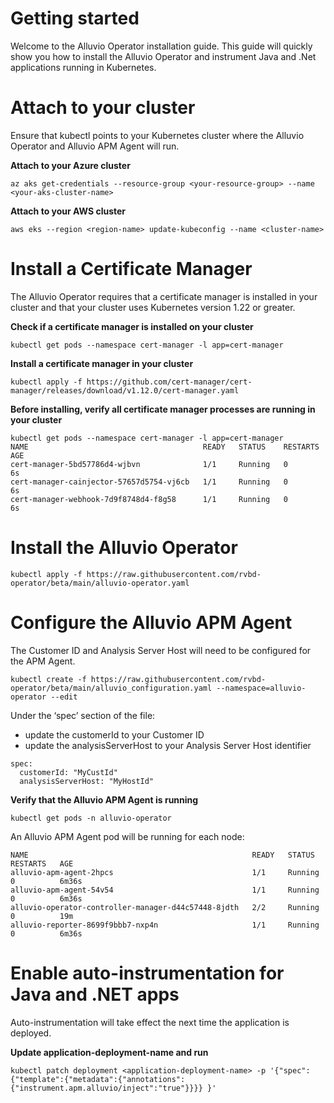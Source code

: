  

# Getting started
Welcome to the Alluvio Operator installation guide. This guide will quickly show you how to install the Alluvio Operator and instrument Java and .Net applications running in Kubernetes.

# Attach to your cluster
Ensure that kubectl points to your Kubernetes cluster where the Alluvio Operator and Alluvio APM Agent will run.

**Attach to your Azure cluster**
```
az aks get-credentials --resource-group <your-resource-group> --name <your-aks-cluster-name>
```

**Attach to your AWS cluster**
```
aws eks --region <region-name> update-kubeconfig --name <cluster-name>
```

# Install a Certificate Manager
The Alluvio Operator requires that a certificate manager is installed in your cluster and that your cluster uses Kubernetes version 1.22 or greater.

**Check if a certificate manager is installed on your cluster**
```
kubectl get pods --namespace cert-manager -l app=cert-manager
```
**Install a certificate manager in your cluster**
```
kubectl apply -f https://github.com/cert-manager/cert-manager/releases/download/v1.12.0/cert-manager.yaml
```
**Before installing, verify all certificate manager processes are running in your cluster**
```
kubectl get pods --namespace cert-manager -l app=cert-manager
NAME                                       READY   STATUS    RESTARTS   AGE
cert-manager-5bd57786d4-wjbvn              1/1     Running   0          6s
cert-manager-cainjector-57657d5754-vj6cb   1/1     Running   0          6s
cert-manager-webhook-7d9f8748d4-f8g58      1/1     Running   0          6s
```

# Install the Alluvio Operator
```
kubectl apply -f https://raw.githubusercontent.com/rvbd-operator/beta/main/alluvio-operator.yaml
```

# Configure the Alluvio APM Agent
The Customer ID and Analysis Server Host will need to be configured for the APM Agent.

```
kubectl create -f https://raw.githubusercontent.com/rvbd-operator/beta/main/alluvio_configuration.yaml --namespace=alluvio-operator --edit
```

Under the ‘spec’ section of the file:
- update the customerId to your Customer ID
- update the analysisServerHost to your Analysis Server Host identifier

```
spec:
  customerId: "MyCustId"
  analysisServerHost: "MyHostId"
```

**Verify that the Alluvio APM Agent is running**
```
kubectl get pods -n alluvio-operator
```

An Alluvio APM Agent pod will be running for each node:

```
NAME                                                  READY   STATUS    RESTARTS   AGE
alluvio-apm-agent-2hpcs                               1/1     Running   0          6m36s
alluvio-apm-agent-54v54                               1/1     Running   0          6m36s
alluvio-operator-controller-manager-d44c57448-8jdth   2/2     Running   0          19m
alluvio-reporter-8699f9bbb7-nxp4n                     1/1     Running   0          6m36s
```

# Enable auto-instrumentation for Java and .NET apps
Auto-instrumentation will take effect the next time the application is deployed.

**Update application-deployment-name and run**
```
kubectl patch deployment <application-deployment-name> -p '{"spec": {"template":{"metadata":{"annotations":{"instrument.apm.alluvio/inject":"true"}}}} }'
```
 

